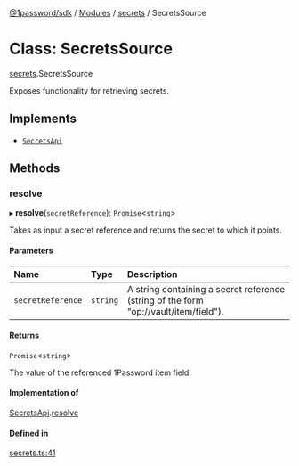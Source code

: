 [@1password/sdk](../README.md) / [Modules](../modules.md) / [secrets](../modules/secrets.md) / SecretsSource

# Class: SecretsSource

[secrets](../modules/secrets.md).SecretsSource

Exposes functionality for retrieving secrets.

## Implements

- [`SecretsApi`](../interfaces/secrets.SecretsApi.md)

## Methods

### resolve

▸ **resolve**(`secretReference`): `Promise`\<`string`\>

Takes as input a secret reference and returns the secret to which it points.

#### Parameters

| Name | Type | Description |
| :------ | :------ | :------ |
| `secretReference` | `string` | A string containing a secret reference (string of the form "op://vault/item/field"). |

#### Returns

`Promise`\<`string`\>

The value of the referenced 1Password item field.

#### Implementation of

[SecretsApi](../interfaces/secrets.SecretsApi.md).[resolve](../interfaces/secrets.SecretsApi.md#resolve)

#### Defined in

[secrets.ts:41](https://github.com/1Password/1password-js-sdk/blob/b037da5/client/src/secrets.ts#L41)
